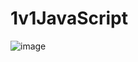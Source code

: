 # 1v1JavaScript
![image](https://github.com/A1oneeee/1v1JavaScript/assets/116378179/ae4ddd9f-c299-4f8c-9836-ba7d65a9bffb)
